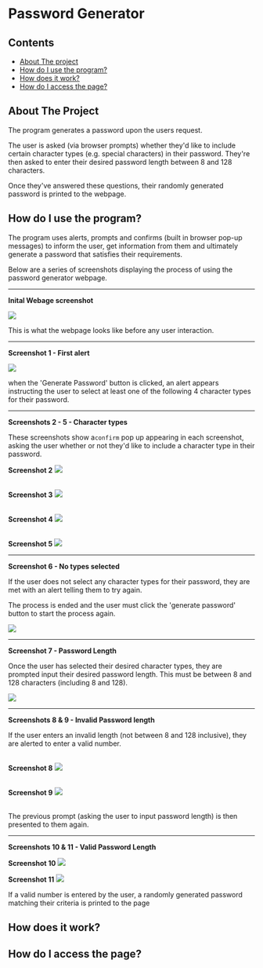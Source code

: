 # Password Generator 

## Contents

- [About The project](#about-the-project)
- [How do I use the program?](#how-do-i-use-the-program)
- [How does it work?](#how-does-it-work)
- [How do I access the page?](#how-do-i-access-the-page)


## About The Project

The program generates a password upon the users request. 

The user is asked (via browser prompts) whether they'd like to include certain character types (e.g. special characters) in their password. They're then asked to enter their desired password length between 8 and 128 characters. 

Once they've answered these questions, their randomly generated password is printed to the webpage.


## How do I use the program?

The program uses alerts, prompts and confirms (built in browser pop-up messages) to inform the user, get information from them and ultimately generate a password that satisfies their requirements.

Below are a series of screenshots displaying the process of using the password generator webpage.

---
**Inital Webage screenshot**

<img src="./assets/pg-webpage-screenshots/pg-initial-ss.png">

This is what the webpage looks like before any user interaction.

---

**Screenshot 1 - First alert**

<img src="./assets/pg-webpage-screenshots/pg-alert1-ss.png">

when the 'Generate Password' button is clicked, an alert appears instructing the user to select at least one of the following 4 character types for their password.

---

**Screenshots 2 - 5 - Character types**

These screenshots show a`confirm` pop up appearing in each screenshot, asking the user whether or not they'd like to include a character type in their password. 

**Screenshot 2**
<img src="./assets/pg-webpage-screenshots/pg-confirm1-ss.png">

\
**Screenshot 3**
<img src="./assets/pg-webpage-screenshots/pg-confirm2-ss.png">

\
**Screenshot 4**
<img src="./assets/pg-webpage-screenshots/pg-confirm3-ss.png">

\
**Screenshot 5**
<img src="./assets/pg-webpage-screenshots/pg-confirm4-ss.png">

---

**Screenshot 6 - No types selected**

If the user does not select any character types for their password, they are met with an alert telling them to try again. 

The process is ended and the user must click the 'generate password' button to start the process again.

<img src="./assets/pg-webpage-screenshots/pg-noTypesSelected-ss.png">

---

**Screenshot 7 - Password Length**

Once the user has selected their desired character types, they are prompted input their desired password length. This must be between 8 and 128 characters (including 8 and 128).

<img src="./assets/pg-webpage-screenshots/pg-lengthPrompt-ss.png">

---

**Screenshots 8 & 9 - Invalid Password length**

If the user enters an invalid length (not between 8 and 128 inclusive), they are alerted to enter a valid number. 

\
**Screenshot 8**
<img src="./assets/pg-webpage-screenshots/pg-invalidLengthEntry-ss.png">

\
**Screenshot 9**
<img src="./assets/pg-webpage-screenshots/pg-invalidLengthMsg-ss.png">

\
The previous prompt (asking the user to input password length) is then presented to them again.

---

**Screenshots 10 & 11 - Valid Password Length**

**Screenshot 10**
<img src="./assets/pg-webpage-screenshots/pg-validLengthEntry.png">

**Screenshot 11**
<img src="./assets/pg-webpage-screenshots/pg-passwordOnPage-ss.png">

If a valid number is entered by the user, a randomly generated password matching their criteria is printed to the page





## How does it work?
## How do I access the page?

